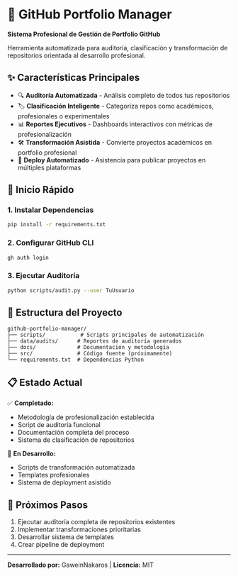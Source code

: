 # 🚀 GitHub Portfolio Manager

**Sistema Profesional de Gestión de Portfolio GitHub**

Herramienta automatizada para auditoría, clasificación y transformación de repositorios orientada al desarrollo profesional.

## ✨ Características Principales

- 🔍 **Auditoría Automatizada** - Análisis completo de todos tus repositorios
- 🏷️ **Clasificación Inteligente** - Categoriza repos como académicos, profesionales o experimentales  
- 📊 **Reportes Ejecutivos** - Dashboards interactivos con métricas de profesionalización
- 🛠️ **Transformación Asistida** - Convierte proyectos académicos en portfolio profesional
- 🚀 **Deploy Automatizado** - Asistencia para publicar proyectos en múltiples plataformas

## 🚀 Inicio Rápido

### 1. Instalar Dependencias
```bash
pip install -r requirements.txt
```

### 2. Configurar GitHub CLI
```bash
gh auth login
```

### 3. Ejecutar Auditoría
```bash
python scripts/audit.py --user TuUsuario
```

## 📁 Estructura del Proyecto

```
github-portfolio-manager/
├── scripts/           # Scripts principales de automatización
├── data/audits/      # Reportes de auditoría generados  
├── docs/             # Documentación y metodología
├── src/              # Código fuente (próximamente)
└── requirements.txt  # Dependencias Python
```

## 📋 Estado Actual

✅ **Completado:**
- Metodología de profesionalización establecida
- Script de auditoría funcional
- Documentación completa del proceso
- Sistema de clasificación de repositorios

🔄 **En Desarrollo:**
- Scripts de transformación automatizada
- Templates profesionales
- Sistema de deployment asistido

## 🎯 Próximos Pasos

1. Ejecutar auditoría completa de repositorios existentes
2. Implementar transformaciones prioritarias  
3. Desarrollar sistema de templates
4. Crear pipeline de deployment

---
**Desarrollado por:** GaweinNakaros | **Licencia:** MIT
